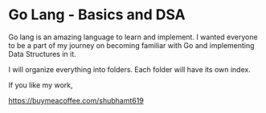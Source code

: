 # Go Lang - Basics and DSA
Go lang is an amazing language to learn and implement. I wanted everyone to be a part of my journey on becoming familiar with Go and implementing Data Structures in it.

I will organize everything into folders. Each folder will have its own index.

If you like my work,

https://buymeacoffee.com/shubhamt619
